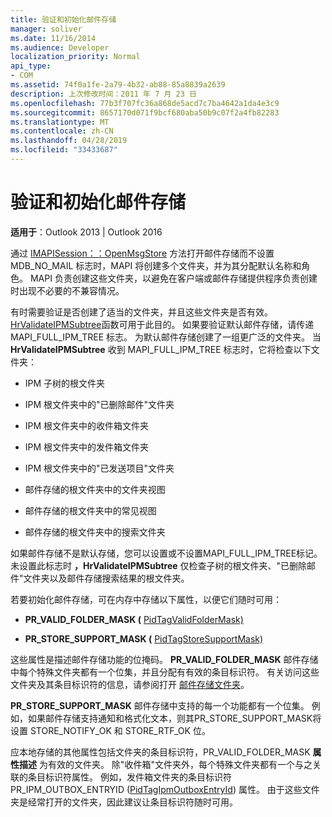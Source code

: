 ```yaml
---
title: 验证和初始化邮件存储
manager: soliver
ms.date: 11/16/2014
ms.audience: Developer
localization_priority: Normal
api_type:
- COM
ms.assetid: 74f0a1fe-2a79-4b32-ab88-85a8839a2639
description: 上次修改时间：2011 年 7 月 23 日
ms.openlocfilehash: 77b3f707fc36a868de5acd7c7ba4642a1da4e3c9
ms.sourcegitcommit: 8657170d071f9bcf680aba50b9c07f2a4fb82283
ms.translationtype: MT
ms.contentlocale: zh-CN
ms.lasthandoff: 04/28/2019
ms.locfileid: "33433687"
---
```

# <a name="validating-and-initializing-a-message-store"></a>验证和初始化邮件存储

  
  
**适用于**：Outlook 2013 | Outlook 2016 
  
通过 [IMAPISession：：OpenMsgStore](imapisession-openmsgstore.md) 方法打开邮件存储而不设置 MDB_NO_MAIL 标志时，MAPI 将创建多个文件夹，并为其分配默认名称和角色。 MAPI 负责创建这些文件夹，以避免在客户端或邮件存储提供程序负责创建时出现不必要的不兼容情况。 
  
有时需要验证是否创建了适当的文件夹，并且这些文件夹是否有效。 [HrValidateIPMSubtree](hrvalidateipmsubtree.md)函数可用于此目的。 如果要验证默认邮件存储，请传递 MAPI_FULL_IPM_TREE 标志。 为默认邮件存储创建了一组更广泛的文件夹。 当 **HrValidateIPMSubtree** 收到 MAPI_FULL_IPM_TREE 标志时，它将检查以下文件夹： 
  
- IPM 子树的根文件夹
    
- IPM 根文件夹中的"已删除邮件"文件夹
    
- IPM 根文件夹中的收件箱文件夹
    
- IPM 根文件夹中的发件箱文件夹
    
- IPM 根文件夹中的"已发送项目"文件夹
    
- 邮件存储的根文件夹中的文件夹视图
    
- 邮件存储的根文件夹中的常见视图
    
- 邮件存储的根文件夹中的搜索文件夹
    
如果邮件存储不是默认存储，您可以设置或不设置MAPI_FULL_IPM_TREE标记。 未设置此标志时 **，HrValidateIPMSubtree** 仅检查子树的根文件夹、"已删除邮件"文件夹以及邮件存储搜索结果的根文件夹。 
  
若要初始化邮件存储，可在内存中存储以下属性，以便它们随时可用：
  
- **PR_VALID_FOLDER_MASK (** [PidTagValidFolderMask)](pidtagvalidfoldermask-canonical-property.md)
    
- **PR_STORE_SUPPORT_MASK (** [PidTagStoreSupportMask)](pidtagstoresupportmask-canonical-property.md)
    
这些属性是描述邮件存储功能的位掩码。 **PR_VALID_FOLDER_MASK** 邮件存储中每个特殊文件夹都有一个位集，并且分配有有效的条目标识符。 有关访问这些文件夹及其条目标识符的信息，请参阅打开 [邮件存储文件夹](opening-a-message-store-folder.md)。 
  
 **PR_STORE_SUPPORT_MASK** 邮件存储中支持的每一个功能都有一个位集。 例如，如果邮件存储支持通知和格式化文本，则其PR_STORE_SUPPORT_MASK将设置 STORE_NOTIFY_OK 和 STORE_RTF_OK 位。 
  
应本地存储的其他属性包括文件夹的条目标识符，PR_VALID_FOLDER_MASK **属性描述** 为有效的文件夹。 除"收件箱"文件夹外，每个特殊文件夹都有一个与之关联的条目标识符属性。 例如，发件箱文件夹的条目标识符PR_IPM_OUTBOX_ENTRYID ([PidTagIpmOutboxEntryId](pidtagipmoutboxentryid-canonical-property.md)) 属性。  由于这些文件夹是经常打开的文件夹，因此建议让条目标识符随时可用。
  


